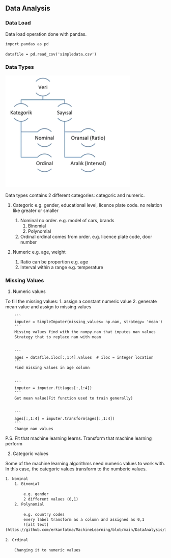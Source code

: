 ## Data Analysis

### Data Load
Data load operation done with pandas.

```
import pandas as pd

datafile = pd.read_csv('simpledata.csv')
```

### Data Types
![alt text](https://github.com/erkanfatma/MachineLearning/blob/main/DataAnalysis/img/datatypes.png)

Data types contains 2 different categories: categoric and numeric.
1. Categoric
    e.g. gender, educational level, licence plate code.
    no relation like greater or smaller 

    1. Nominal
        no order.
        e.g. model of cars, brands
        1. Binomial
        2. Polynomial
    2. Ordinal
        ordinal comes from order.
        e.g. licence plate code, door number

2. Numeric
    e.g. age, weight

    1. Ratio
        can be proportion
        e.g. age
    2. Interval
        within a range
        e.g. temperature 

### Missing Values

1. Numeric values

To fill the missing values: 
    1. assign a constant numeric value
    2. generate mean value and assign to missing values
    
        ```
        imputer = SimpleImputer(missing_values= np.nan, strategy= 'mean')
        ```
        Missing values find with the numpy.nan that imputes nan values
        Strategy that to replace nan with mean 

        
        ```
        ages = datafile.iloc[:,1:4].values  # iloc = integer location
        ```
        Find missing values in age column


        ```
        imputer = imputer.fit(ages[:,1:4])
        ```
        Get mean value(Fit function used to train generally)


        ```
        ages[:,1:4] = imputer.transform(ages[:,1:4]) 
        ```
        Change nan values

P.S. Fit that machine learning learns. Transform that machine learning perform 

2. Categoric values

Some of the machine learning algorithms need numeric values to work with. In this case, the categoric values transform to the numberic values.

    1. Nominal
        1. Binomial

            e.g. gender
            2 different values (0,1)
        2. Polynomial

            e.g. country codes
            every label transform as a column and assigned as 0,1
            ![alt text](https://github.com/erkanfatma/MachineLearning/blob/main/DataAnalysis/img/polynomialvalues.png)

    2. Ordinal 
    
        Changing it to numeric values



    